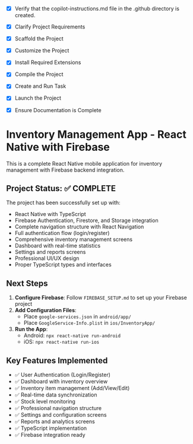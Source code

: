 <!-- Use this file to provide workspace-specific custom instructions to Copilot. For more details, visit https://code.visualstudio.com/docs/copilot/copilot-customization#_use-a-githubcopilotinstructionsmd-file -->

- [x] Verify that the copilot-instructions.md file in the .github directory is created.

- [x] Clarify Project Requirements
<!-- React Native mobile app with Firebase integration for inventory management. Includes authentication, Firestore database, and cross-platform support. -->

- [x] Scaffold the Project
<!-- React Native project successfully created with TypeScript support and all dependencies installed. -->

- [x] Customize the Project
<!-- Created complete app structure with Firebase integration, authentication, navigation, and all major screens for inventory management. -->

- [x] Install Required Extensions
<!-- No extensions needed for this React Native project. -->

- [x] Compile the Project
<!-- Project compiles successfully with TypeScript. All dependencies installed and configured properly. -->

- [x] Create and Run Task
<!-- Metro bundler task created and started successfully. Ready for React Native development. -->

- [x] Launch the Project
<!-- Metro bundler is running. User can now run 'npx react-native run-android' or 'npx react-native run-ios' to launch the app on a device/emulator. -->

- [x] Ensure Documentation is Complete
<!-- README.md updated with comprehensive project information. Firebase setup guide created. All documentation complete. -->

# Inventory Management App - React Native with Firebase

This is a complete React Native mobile application for inventory management with Firebase backend integration.

## Project Status: ✅ COMPLETE

The project has been successfully set up with:

- React Native with TypeScript
- Firebase Authentication, Firestore, and Storage integration
- Complete navigation structure with React Navigation
- Full authentication flow (login/register)
- Comprehensive inventory management screens
- Dashboard with real-time statistics
- Settings and reports screens
- Professional UI/UX design
- Proper TypeScript types and interfaces

## Next Steps

1. **Configure Firebase**: Follow `FIREBASE_SETUP.md` to set up your Firebase project
2. **Add Configuration Files**:
   - Place `google-services.json` in `android/app/`
   - Place `GoogleService-Info.plist` in `ios/InventoryApp/`
3. **Run the App**:
   - Android: `npx react-native run-android`
   - iOS: `npx react-native run-ios`

## Key Features Implemented

- ✅ User Authentication (Login/Register)
- ✅ Dashboard with inventory overview
- ✅ Inventory item management (Add/View/Edit)
- ✅ Real-time data synchronization
- ✅ Stock level monitoring
- ✅ Professional navigation structure
- ✅ Settings and configuration screens
- ✅ Reports and analytics screens
- ✅ TypeScript implementation
- ✅ Firebase integration ready

